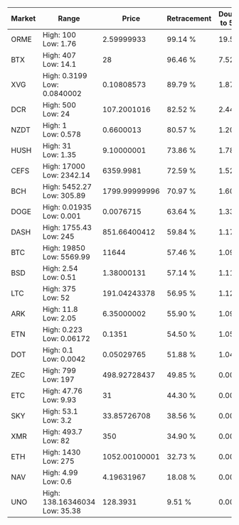 | Market | Range | Price| Retracement | Doubles to 50% |
| --- | --- | --- | --- | --- |
| ORME | High: 100<br />Low: 1.76 | 2.59999933 | 99.14 % | 19.57 |
| BTX | High: 407<br />Low: 14.1 | 28 | 96.46 % | 7.52 |
| XVG | High: 0.3199<br />Low: 0.0840002 | 0.10808573 | 89.79 % | 1.87 |
| DCR | High: 500<br />Low: 24 | 107.2001016 | 82.52 % | 2.44 |
| NZDT | High: 1<br />Low: 0.578 | 0.6600013 | 80.57 % | 1.20 |
| HUSH | High: 31<br />Low: 1.35 | 9.10000001 | 73.86 % | 1.78 |
| CEFS | High: 17000<br />Low: 2342.14 | 6359.9981 | 72.59 % | 1.52 |
| BCH | High: 5452.27<br />Low: 305.89 | 1799.99999996 | 70.97 % | 1.60 |
| DOGE | High: 0.01935<br />Low: 0.001 | 0.0076715 | 63.64 % | 1.33 |
| DASH | High: 1755.43<br />Low: 245 | 851.66400412 | 59.84 % | 1.17 |
| BTC | High: 19850<br />Low: 5569.99 | 11644 | 57.46 % | 1.09 |
| BSD | High: 2.54<br />Low: 0.51 | 1.38000131 | 57.14 % | 1.11 |
| LTC | High: 375<br />Low: 52 | 191.04243378 | 56.95 % | 1.12 |
| ARK | High: 11.8<br />Low: 2.05 | 6.35000002 | 55.90 % | 1.09 |
| ETN | High: 0.223<br />Low: 0.06172 | 0.1351 | 54.50 % | 1.05 |
| DOT | High: 0.1<br />Low: 0.0042 | 0.05029765 | 51.88 % | 1.04 |
| ZEC | High: 799<br />Low: 197 | 498.92728437 | 49.85 % | 0.00 |
| ETC | High: 47.76<br />Low: 9.93 | 31 | 44.30 % | 0.00 |
| SKY | High: 53.1<br />Low: 3.2 | 33.85726708 | 38.56 % | 0.00 |
| XMR | High: 493.7<br />Low: 82 | 350 | 34.90 % | 0.00 |
| ETH | High: 1430<br />Low: 275 | 1052.00100001 | 32.73 % | 0.00 |
| NAV | High: 4.99<br />Low: 0.6 | 4.19631967 | 18.08 % | 0.00 |
| UNO | High: 138.16346034<br />Low: 35.38 | 128.3931 | 9.51 % | 0.00 |
